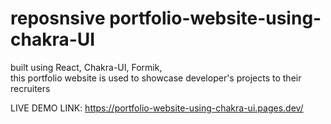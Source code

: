 # reposnsive portfolio-website-using-chakra-UI
built using React, Chakra-UI, Formik,  
this portfolio website is used to showcase developer's projects to their recruiters 

LIVE DEMO LINK: https://portfolio-website-using-chakra-ui.pages.dev/
